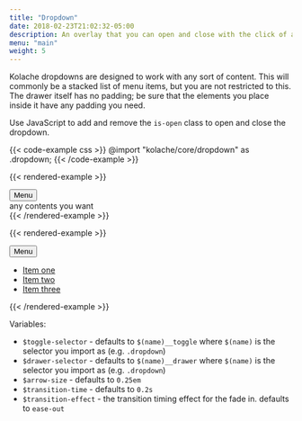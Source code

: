 ```yaml
---
title: "Dropdown"
date: 2018-02-23T21:02:32-05:00
description: An overlay that you can open and close with the click of a button.
menu: "main"
weight: 5
---
```


Kolache dropdowns are designed to work with any sort of content. This will commonly be a stacked list of menu items, but you are not restricted to this. The drawer itself has no padding; be sure that the elements you place inside it have any padding you need.

Use JavaScript to add and remove the `is-open` class to open and close the dropdown.

{{< code-example css >}}
@import "kolache/core/dropdown" as .dropdown;
{{< /code-example >}}

{{< rendered-example >}}
<div class="dropdown">
  <button class="dropdown__toggle button">Menu</button>
  <div class="dropdown__drawer">
    any contents you want
  </div>
</div>
{{< /rendered-example >}}

{{< rendered-example >}}
<div class="dropdown">
  <button class="dropdown__toggle button">Menu</button>
  <div class="dropdown__drawer">
    <ul class="nav-stacked">
      <li><a href="#">Item one</a></li>
      <li><a href="#">Item two</a></li>
      <li><a href="#">Item three</a></li>
    </ul>
  </div>
</div>
{{< /rendered-example >}}

Variables:

* `$toggle-selector` - defaults to `$(name)__toggle` where `$(name)` is the selector you import as (e.g. `.dropdown`)
* `$drawer-selector` - defaults to `$(name)__drawer` where `$(name)` is the selector you import as (e.g. `.dropdown`)
* `$arrow-size` - defaults to `0.25em`
* `$transition-time` - defaults to `0.2s`
* `$transition-effect` - the transition timing effect for the fade in. defaults to `ease-out`
